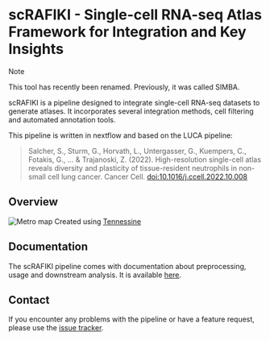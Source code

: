# scRAFIKI - Single-cell RNA-seq Atlas Framework for Integration and Key Insights

> [!NOTE]
> This tool has recently been renamed. Previously, it was called SIMBA.

scRAFIKI is a pipeline designed to integrate single-cell RNA-seq datasets to generate atlases. It incorporates several integration methods, cell filtering and automated annotation tools.

This pipeline is written in nextflow and based on the LUCA pipeline:
  
> Salcher, S., Sturm, G., Horvath, L., Untergasser, G., Kuempers, C., Fotakis, G., ... & Trajanoski, Z. (2022). High-resolution single-cell atlas reveals diversity and plasticity of tissue-resident neutrophils in non-small cell lung cancer. Cancer Cell. [doi:10.1016/j.ccell.2022.10.008](https://doi.org/10.1016/j.ccell.2022.10.008)

## Overview

![Metro map](./www/SIMBA.png)
Created using [Tennessine](https://tennessine.co.uk/metro/f51c720e6111045)

## Documentation

The scRAFIKI pipeline comes with documentation about preprocessing, usage and downstream analysis. It is available [here](https://github.com/Mye-InfoBank/scRAFIKI/wiki).


## Contact

If you encounter any problems with the pipeline or have a feature request, please use the [issue tracker](https://github.com/Mye-InfoBank/atlas-pipeline/issues).
